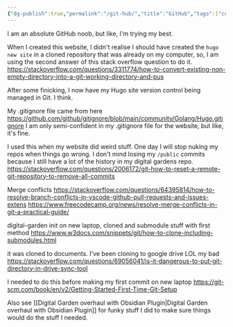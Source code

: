 ```yaml
---
{"dg-publish":true,"permalink":"/git-hub/","title":"GitHub","tags":["coding","technology"],"created":"2022-05-23T15:34:05+10:00","updated":"2023-10-05"}
---
```


I am an absolute GitHub noob, but like, I'm trying my best.

When I created this website, I didn't realise I should have created the `hugo new site` in a cloned repository that was already on my computer, so, I am using the second answer of this stack overflow question to do it.
<https://stackoverflow.com/questions/3311774/how-to-convert-existing-non-empty-directory-into-a-git-working-directory-and-pus>
  
After some finicking, I now have my Hugo site version control being managed in Git. I think.

My .gitignore file came from here
<https://github.com/github/gitignore/blob/main/community/Golang/Hugo.gitignore>
I am only semi-confident in my .gitignore file for the website, but like, it's fine.

I used this when my website did weird stuff. One day I will stop nuking my repos when things go wrong. I don't mind losing my `/public` commits because I still have a lot of the history in my digital gardens repo.
<https://stackoverflow.com/questions/2006172/git-how-to-reset-a-remote-git-repository-to-remove-all-commits>

Merge conflicts
<https://stackoverflow.com/questions/64395814/how-to-resolve-branch-conflicts-in-vscode-github-pull-requests-and-issues-extens>
https://www.freecodecamp.org/news/resolve-merge-conflicts-in-git-a-practical-guide/

digital-garden init on new laptop, cloned and submodule stuff with first method <https://www.w3docs.com/snippets/git/how-to-clone-including-submodules.html>

it was cloned to documents. I've been cloning to google drive LOL my bad <https://stackoverflow.com/questions/69056041/is-it-dangerous-to-put-git-directory-in-drive-sync-tool>

I needed to do this before making my first commit on new laptop <https://git-scm.com/book/en/v2/Getting-Started-First-Time-Git-Setup>

Also see [[Digital Garden overhaul with Obsidian Plugin\|Digital Garden overhaul with Obsidian Plugin]] for funky stuff I did to make sure things would do the stuff I needed.
